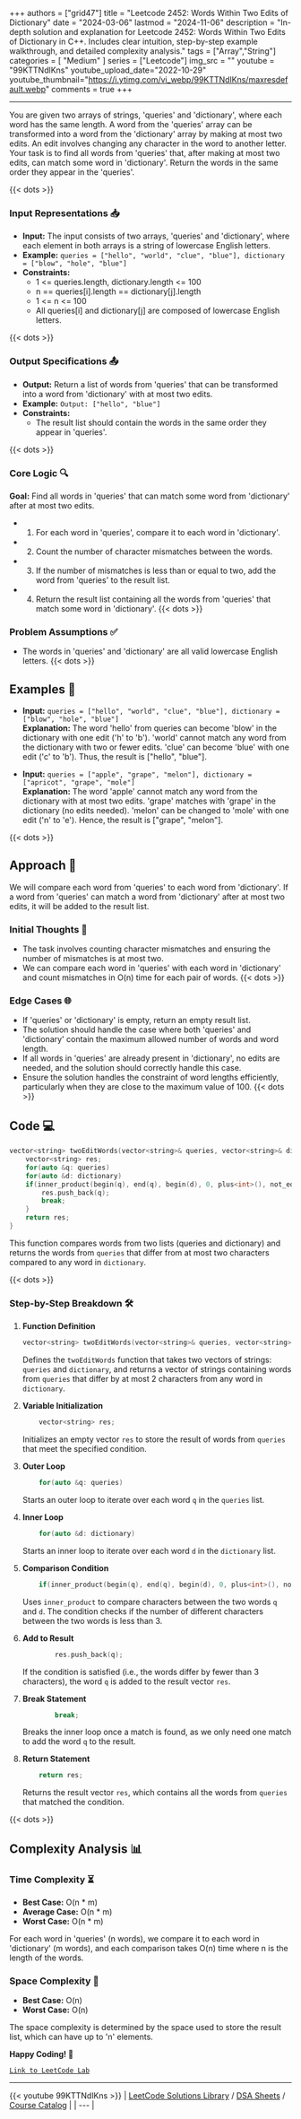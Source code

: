 
+++
authors = ["grid47"]
title = "Leetcode 2452: Words Within Two Edits of Dictionary"
date = "2024-03-06"
lastmod = "2024-11-06"
description = "In-depth solution and explanation for Leetcode 2452: Words Within Two Edits of Dictionary in C++. Includes clear intuition, step-by-step example walkthrough, and detailed complexity analysis."
tags = ["Array","String"]
categories = [
    "Medium"
]
series = ["Leetcode"]
img_src = ""
youtube = "99KTTNdlKns"
youtube_upload_date="2022-10-29"
youtube_thumbnail="https://i.ytimg.com/vi_webp/99KTTNdlKns/maxresdefault.webp"
comments = true
+++



---
You are given two arrays of strings, 'queries' and 'dictionary', where each word has the same length. A word from the 'queries' array can be transformed into a word from the 'dictionary' array by making at most two edits. An edit involves changing any character in the word to another letter. Your task is to find all words from 'queries' that, after making at most two edits, can match some word in 'dictionary'. Return the words in the same order they appear in the 'queries'.
<!--more-->
{{< dots >}}
### Input Representations 📥
- **Input:** The input consists of two arrays, 'queries' and 'dictionary', where each element in both arrays is a string of lowercase English letters.
- **Example:** `queries = ["hello", "world", "clue", "blue"], dictionary = ["blow", "hole", "blue"]`
- **Constraints:**
	- 1 <= queries.length, dictionary.length <= 100
	- n == queries[i].length == dictionary[j].length
	- 1 <= n <= 100
	- All queries[i] and dictionary[j] are composed of lowercase English letters.

{{< dots >}}
### Output Specifications 📤
- **Output:** Return a list of words from 'queries' that can be transformed into a word from 'dictionary' with at most two edits.
- **Example:** `Output: ["hello", "blue"]`
- **Constraints:**
	- The result list should contain the words in the same order they appear in 'queries'.

{{< dots >}}
### Core Logic 🔍
**Goal:** Find all words in 'queries' that can match some word from 'dictionary' after at most two edits.

- 1. For each word in 'queries', compare it to each word in 'dictionary'.
- 2. Count the number of character mismatches between the words.
- 3. If the number of mismatches is less than or equal to two, add the word from 'queries' to the result list.
- 4. Return the result list containing all the words from 'queries' that match some word in 'dictionary'.
{{< dots >}}
### Problem Assumptions ✅
- The words in 'queries' and 'dictionary' are all valid lowercase English letters.
{{< dots >}}
## Examples 🧩
- **Input:** `queries = ["hello", "world", "clue", "blue"], dictionary = ["blow", "hole", "blue"]`  \
  **Explanation:** The word 'hello' from queries can become 'blow' in the dictionary with one edit ('h' to 'b'). 'world' cannot match any word from the dictionary with two or fewer edits. 'clue' can become 'blue' with one edit ('c' to 'b'). Thus, the result is ["hello", "blue"].

- **Input:** `queries = ["apple", "grape", "melon"], dictionary = ["apricot", "grape", "mole"]`  \
  **Explanation:** The word 'apple' cannot match any word from the dictionary with at most two edits. 'grape' matches with 'grape' in the dictionary (no edits needed). 'melon' can be changed to 'mole' with one edit ('n' to 'e'). Hence, the result is ["grape", "melon"].

{{< dots >}}
## Approach 🚀
We will compare each word from 'queries' to each word from 'dictionary'. If a word from 'queries' can match a word from 'dictionary' after at most two edits, it will be added to the result list.

### Initial Thoughts 💭
- The task involves counting character mismatches and ensuring the number of mismatches is at most two.
- We can compare each word in 'queries' with each word in 'dictionary' and count mismatches in O(n) time for each pair of words.
{{< dots >}}
### Edge Cases 🌐
- If 'queries' or 'dictionary' is empty, return an empty result list.
- The solution should handle the case where both 'queries' and 'dictionary' contain the maximum allowed number of words and word length.
- If all words in 'queries' are already present in 'dictionary', no edits are needed, and the solution should correctly handle this case.
- Ensure the solution handles the constraint of word lengths efficiently, particularly when they are close to the maximum value of 100.
{{< dots >}}
## Code 💻
```cpp
vector<string> twoEditWords(vector<string>& queries, vector<string>& dictionary) {
    vector<string> res;
    for(auto &q: queries)
    for(auto &d: dictionary)
    if(inner_product(begin(q), end(q), begin(d), 0, plus<int>(), not_equal_to<char>()) < 3) {
        res.push_back(q);
        break;
    }
    return res;
}
```

This function compares words from two lists (queries and dictionary) and returns the words from `queries` that differ from at most two characters compared to any word in `dictionary`.

{{< dots >}}
### Step-by-Step Breakdown 🛠️
1. **Function Definition**
	```cpp
	vector<string> twoEditWords(vector<string>& queries, vector<string>& dictionary) {
	```
	Defines the `twoEditWords` function that takes two vectors of strings: `queries` and `dictionary`, and returns a vector of strings containing words from `queries` that differ by at most 2 characters from any word in `dictionary`.

2. **Variable Initialization**
	```cpp
	    vector<string> res;
	```
	Initializes an empty vector `res` to store the result of words from `queries` that meet the specified condition.

3. **Outer Loop**
	```cpp
	    for(auto &q: queries)
	```
	Starts an outer loop to iterate over each word `q` in the `queries` list.

4. **Inner Loop**
	```cpp
	    for(auto &d: dictionary)
	```
	Starts an inner loop to iterate over each word `d` in the `dictionary` list.

5. **Comparison Condition**
	```cpp
	    if(inner_product(begin(q), end(q), begin(d), 0, plus<int>(), not_equal_to<char>()) < 3) {
	```
	Uses `inner_product` to compare characters between the two words `q` and `d`. The condition checks if the number of different characters between the two words is less than 3.

6. **Add to Result**
	```cpp
	        res.push_back(q);
	```
	If the condition is satisfied (i.e., the words differ by fewer than 3 characters), the word `q` is added to the result vector `res`.

7. **Break Statement**
	```cpp
	        break;
	```
	Breaks the inner loop once a match is found, as we only need one match to add the word `q` to the result.

8. **Return Statement**
	```cpp
	    return res;
	```
	Returns the result vector `res`, which contains all the words from `queries` that matched the condition.

{{< dots >}}
## Complexity Analysis 📊
### Time Complexity ⏳
- **Best Case:** O(n * m)
- **Average Case:** O(n * m)
- **Worst Case:** O(n * m)

For each word in 'queries' (n words), we compare it to each word in 'dictionary' (m words), and each comparison takes O(n) time where n is the length of the words.

### Space Complexity 💾
- **Best Case:** O(n)
- **Worst Case:** O(n)

The space complexity is determined by the space used to store the result list, which can have up to 'n' elements.

**Happy Coding! 🎉**


[`Link to LeetCode Lab`](https://leetcode.com/problems/words-within-two-edits-of-dictionary/description/)

---
{{< youtube 99KTTNdlKns >}}
| [LeetCode Solutions Library](https://grid47.xyz/leetcode/) / [DSA Sheets](https://grid47.xyz/sheets/) / [Course Catalog](https://grid47.xyz/courses/) |
| --- |
